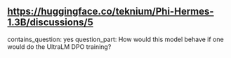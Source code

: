 ## https://huggingface.co/teknium/Phi-Hermes-1.3B/discussions/5

contains_question: yes
question_part: How would this model behave if one would do the UltraLM DPO training?